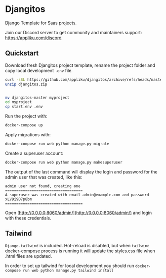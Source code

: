 # Djangitos

Django Template for Saas projects.

Join our Discord server to get community and maintainers support: https://appliku.com/discord


## Quickstart
Download fresh Djangitos project template, rename the project folder and copy local development `.env` file.

```bash
curl -sSL https://github.com/appliku/djangitos/archive/refs/heads/master.zip > djangitos.zip
unzip djangitos.zip


mv djangitos-master myproject
cd myproject
cp start.env .env
```

Run the project with:
```bash
docker-compose up
```

Apply migrations with:
```bash
docker-compose run web python manage.py migrate
```

Create a superuser account:
```bash
docker-compose run web python manage.py makesuperuser
```

The output of the last command will display the login and password for the admin user that was created, like this:

```
admin user not found, creating one
===================================
A superuser was created with email admin@example.com and password xLV9i9D7p8bm
===================================
```

Open [http://0.0.0.0:8060/admin/](http://0.0.0.0:8060/admin/) and login with these credentials.


## Tailwind
`Django-tailwind` is included. Hot-reload is disabled, but when `tailwind` docker-compose process is running it will
update the styles.css file when .html files are updated.

In order to set up tailwind for local development you should run `docker-compose run web python manage.py tailwind install`

